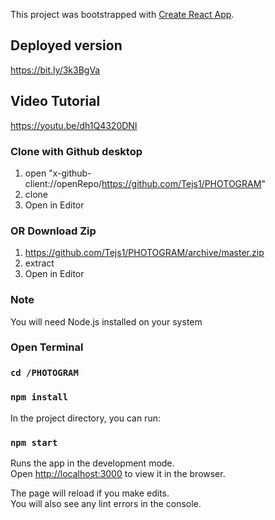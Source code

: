 This project was bootstrapped with [Create React App](https://github.com/facebook/create-react-app).

## Deployed version
https://bit.ly/3k3BgVa

## Video Tutorial
https://youtu.be/dh1Q4320DNI

### Clone with Github desktop
1. open "x-github-client://openRepo/https://github.com/Tejs1/PHOTOGRAM"
2. clone
3. Open in Editor

### OR Download Zip
1. https://github.com/Tejs1/PHOTOGRAM/archive/master.zip
2. extract
3. Open in Editor

### Note
You will need Node.js installed on your system
### Open Terminal

### `cd /PHOTOGRAM`

### `npm install`
In the project directory, you can run:

### `npm start`

Runs the app in the development mode.<br />
Open [http://localhost:3000](http://localhost:3000) to view it in the browser.

The page will reload if you make edits.<br />
You will also see any lint errors in the console.
